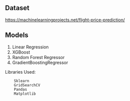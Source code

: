 ## Dataset

https://machinelearningprojects.net/flight-price-prediction/

## Models

1. Linear Regression
2. XGBoost
3. Random Forest Regressor
4. GradientBoostingRegressor

Libraries Used:

```
    Sklearn
    GridSearchCV
    Pandas
    Matplotlib

```
